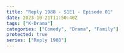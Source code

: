 ```yaml
---
title: "Reply 1988 - S1E1 - Episode 01"
date: 2023-10-21T11:50:40Z
tags: ["K-Drama"]
categories: ["Comedy", "Drama", "Family"]
protected: true
series: ["Reply 1988"]
---
```



<mux-player stream-type="on-demand"
  src="https://kp3d-my.sharepoint.com/personal/ryoo_kp3d_onmicrosoft_com/_layouts/15/download.aspx?share=ETEwgAj0DyVOkwGO8xcxugABj9Jf5rAqR4-8BoPm4zPpaQ" prefer-playback="mse" controls>
  </mux-player>
  
  
  <script src="https://cdn.jsdelivr.net/npm/@mux/mux-player"></script>
  
 <script type="application/ld+json">
 {
  "@context": "https://schema.org/",
  "@type": "VideoObject",
  "name": "Reply 1988 - S1E1 - Episode 01",
  "contentUrl": "https://stream.mux.com/FtKNOcSU455yexylrUaBj5Axkit1gl82qxhNSS02NoMY.m3u8",
  "thumbnailUrl": "https://www.themoviedb.org/t/p/original/oDEPqQstDYUHUxzyHotV8yrnzGk.jpg?width=314&fit_mode=preserve&time=25",
  "uploadDate": "2023-10-21T11:50:40Z",
}

</script>
